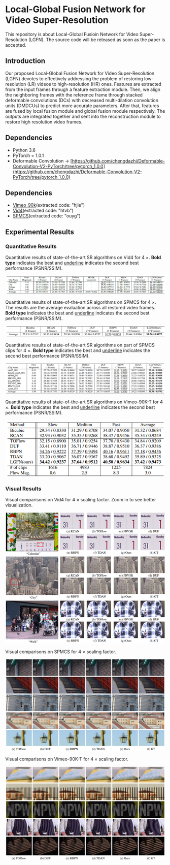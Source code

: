 # Local-Global Fusion Network for Video Super-Resolution

This repository is about Local-Global Fusioin Network for Video Super-Resolution (LGFN). The source code will be released as soon as the paper is accepted.

## Introduction

Our proposed Local-Global Fusion Network for Video Super-Resolution (LGFN) devotes to effectively addressing the problem of restoring low-resolution (LR) videos to high-resolution (HR) ones. Features are extracted from the input frames through a feature extraction module. Then, we align the neighboring frames with the reference frame through stacked deformable convolutions (DCs) with decreased multi-dilation convolution units (DMDCUs) to predict more accurate parameters. After that, features are fused by local fusion module and global fusion module respectively. The outputs are integrated together and sent into the reconstruction module to restore high resolution video frames.

## Dependencies
- Python 3.6
- PyTorch = 1.0.1
- Deformable Convolution -> [https://github.com/chengdazhi/Deformable-Convolution-V2-PyTorch/tree/pytorch_1.0.0](https://github.com/chengdazhi/Deformable-Convolution-V2-PyTorch/tree/pytorch_1.0.0)

## Dependencies
- [Vimeo_90k](https://pan.baidu.com/share/init?surl=WdQTorJmzAdRgh8sS7B3bw)(extracted code: "hjle")
- [Vid4](https://pan.baidu.com/share/init?surl=XG94zpYsXX5nh0x1oAfF9g)(extracted code: "htvb")
- [SPMCS](https://pan.baidu.com/share/init?surl=eW5dc0-K8NPmsDen-W71LA)(extracted code: "ouyg")

## Experimental Results

### Quantitative Results

Quantitative results of state-of-the-art SR algorithms on Vid4 for 4 ×.  **Bold type** indicates the best and <u>underline</u> indicates the second best performance (PSNR/SSIM). 

![quantitative_vid4](./imgs/quantitative_vid4.png)



Quantitative results of state-of-the-art SR algorithms on SPMCS for 4 ×. The results are the average evaluation across all restored video frames.  **Bold type** indicates the best and <u>underline</u> indicates the second best performance (PSNR/SSIM). 

![quantitative_spmcs_all](./imgs/quantitative_spmcs_all.png)



Quantitative results of state-of-the-art SR algorithms on part of SPMCS clips for 4 ×.  **Bold type** indicates the best and <u>underline</u> indicates the second best performance (PSNR/SSIM). 

![quantitative_spmcs_part](./imgs/quantitative_spmcs_part.png)



Quantitative results of state-of-the-art SR algorithms on Vimeo-90K-T for 4 ×.  **Bold type** indicates the best and <u>underline</u> indicates the second best performance (PSNR/SSIM). 

![quantitative_vimeo90k](./imgs/quantitative_vimeo90k.png)



### Visual Results

Visual comparisons on Vid4 for 4 × scaling factor. Zoom in to see better visualization.

![visual_spmcs](./imgs/visual_vid4.png)



Visual comparisons on SPMCS for 4 × scaling factor.

![visual_spmcs](./imgs/visual_spmcs.png)



Visual comparisons on Vimeo-90K-T for 4 × scaling factor.

![visual_vimeo90k](./imgs/visual_vimeo90k.png)
